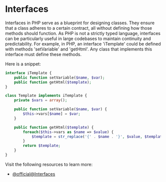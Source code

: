 # Interfaces

Interfaces in PHP serve as a blueprint for designing classes. They ensure that a class adheres to a certain contract, all without defining how those methods should function. As PHP is not a strictly typed language, interfaces can be particularly useful in large codebases to maintain continuity and predictability. For example, in PHP, an interface 'iTemplate' could be defined with methods 'setVariable' and 'getHtml'. Any class that implements this interface must define these methods. 

Here is a snippet:

```php
interface iTemplate {
    public function setVariable($name, $var);
    public function getHtml($template); 
}

class Template implements iTemplate {
    private $vars = array();

    public function setVariable($name, $var) {
        $this->vars[$name] = $var;
    }

    public function getHtml($template) {
        foreach($this->vars as $name => $value) {
            $template = str_replace('{' . $name . '}', $value, $template);
        }
        return $template;
    }
}
```

Visit the following resources to learn more:

- [@official@Interfaces](https://www.php.net/manual/en/language.oop5.interfaces.php)